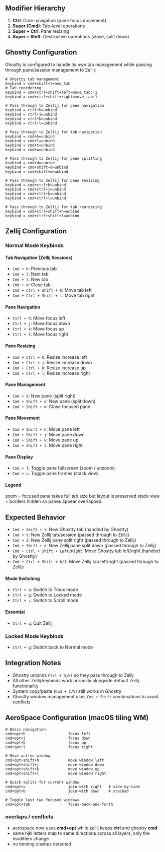## Modifier Hierarchy

1. **Ctrl**: Core navigation (pane focus movement)
2. **Super (Cmd)**: Tab-level operations
3. **Super + Ctrl**: Pane resizing
4. **Super + Shift**: Destructive operations (close, split down)

## Ghostty Configuration

Ghostty is configured to handle its own tab management while passing through pane/session management to Zellij:

```
# Ghostty tab management
keybind = cmd+shift+t=new_tab
# Tab reordering
keybind = cmd+ctrl+shift+left=move_tab:-1
keybind = cmd+ctrl+shift+right=move_tab:1

# Pass through to Zellij for pane navigation
keybind = ctrl+h=unbind
keybind = ctrl+j=unbind
keybind = ctrl+k=unbind  
keybind = ctrl+l=unbind

# Pass through to Zellij for tab navigation
keybind = cmd+h=unbind
keybind = cmd+l=unbind
keybind = cmd+t=unbind
keybind = cmd+w=unbind

# Pass through to Zellij for pane splitting
keybind = cmd+d=unbind
keybind = cmd+shift+d=unbind
keybind = cmd+shift+w=unbind

# Pass through to Zellij for pane resizing
keybind = cmd+ctrl+h=unbind
keybind = cmd+ctrl+j=unbind
keybind = cmd+ctrl+k=unbind
keybind = cmd+ctrl+l=unbind

# Pass through to Zellij for tab reordering
keybind = cmd+ctrl+shift+h=unbind
keybind = cmd+ctrl+shift+l=unbind
```

## Zellij Configuration

### Normal Mode Keybinds

#### Tab Navigation (Zellij Sessions)
- `Cmd + h`: Previous tab
- `Cmd + l`: Next tab  
- `Cmd + t`: New tab
- `Cmd + w`: Close tab
- `Cmd + Ctrl + Shift + h`: Move tab left
- `Cmd + Ctrl + Shift + l`: Move tab right

#### Pane Navigation
- `Ctrl + h`: Move focus left
- `Ctrl + j`: Move focus down
- `Ctrl + k`: Move focus up
- `Ctrl + l`: Move focus right

#### Pane Resizing
- `Cmd + Ctrl + h`: Resize increase left
- `Cmd + Ctrl + j`: Resize increase down
- `Cmd + Ctrl + k`: Resize increase up
- `Cmd + Ctrl + l`: Resize increase right

#### Pane Management
- `Cmd + d`: New pane (split right)
- `Cmd + Shift + d`: New pane (split down)
- `Cmd + Shift + w`: Close focused pane

#### Pane Movement
- `Cmd + Shift + h`: Move pane left
- `Cmd + Shift + j`: Move pane down
- `Cmd + Shift + k`: Move pane up
- `Cmd + Shift + l`: Move pane right

#### Pane Display
- `Cmd + f`: Toggle pane fullscreen (zoom / unzoom)
- `Cmd + z`: Toggle pane frames (stack view)

#### Legend
zoom = focused pane takes full tab size but layout is preserved
stack view = borders hidden so panes appear overlapped

## Expected Behavior

- `Cmd + Shift + t`: New Ghostty tab (handled by Ghostty)
- `Cmd + t`: New Zellij tab/session (passed through to Zellij)
- `Cmd + d`: New Zellij pane split right (passed through to Zellij)
- `Cmd + Shift + d`: New Zellij pane split down (passed through to Zellij)
- `Cmd + Ctrl + Shift + Left/Right`: Move Ghostty tab left/right (handled by Ghostty)
- `Cmd + Ctrl + Shift + h/l`: Move Zellij tab left/right (passed through to Zellij)

#### Mode Switching
- `Ctrl + a`: Switch to Tmux mode
- `Ctrl + g`: Switch to Locked mode
- `Ctrl + ;`: Switch to Scroll mode

#### Essential
- `Ctrl + q`: Quit Zellij

### Locked Mode Keybinds
- `Ctrl + g`: Switch back to Normal mode

## Integration Notes
- Ghostty unbinds `Ctrl + hjkl` so they pass through to Zellij
- All other Zellij keybinds work normally alongside default Zellij functionality
- System copy/paste (`Cmd + C/V`) still works in Ghostty
- Ghostty window management uses `Cmd + Shift` combinations to avoid conflicts

## AeroSpace Configuration (macOS tiling WM)

```
# Basic navigation
cmd+opt+h                   focus left
cmd+opt+j                   focus down
cmd+opt+k                   focus up
cmd+opt+l                   focus right

# Move active window
cmd+opt+shift+h             move window left
cmd+opt+shift+j             move window down
cmd+opt+shift+k             move window up
cmd+opt+shift+l             move window right

# Quick splits for current window
cmd+opt+v                   join-with right   # side-by-side
cmd+opt+b                   join-with down    # stacked

# Toggle last two focused windows
cmd+opt+tab                 focus-back-and-forth
```

### overlaps / conflicts

* aerospace now uses **cmd+opt** while zellij keeps **ctrl** and ghostty **cmd**
* same hjkl letters map to same directions across all layers, only the modifiers change
* no binding clashes detected
